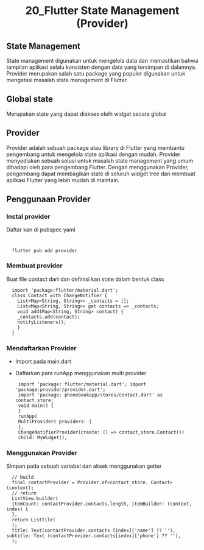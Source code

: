 <h1 align="center">
20_Flutter State Management (Provider)
</h1>

## State Management 
State management digunakan untuk mengelola data dan memastikan bahwa tampilan aplikasi selalu konsisten dengan data yang tersimpan di dalamnya. Provider merupakan salah satu package yang populer digunakan untuk mengatasi masalah state management di Flutter.

## Global state 
Merupakan state yang dapat diakses olelh widget secara global 

## Provider
Provider adalah sebuah package atau library di Flutter yang membantu pengembang untuk mengelola state aplikasi dengan mudah. Provider menyediakan sebuah solusi untuk masalah state management yang umum dihadapi oleh para pengembang Flutter. Dengan menggunakan Provider, pengembang dapat membagikan state di seluruh widget tree dan membuat aplikasi Flutter yang lebih mudah di maintain.

## Penggunaan Provider

### Instal provider 
Daftar kan di pubspec yaml 
#
      flutter pub add provider
      
### Membuat provider 
Buat file contact dart dan definisi kan state dalam bentuk class
      
      import 'package:flutter/material.dart';
      class Contact with ChangeNotifier {
        List<Map<String, String>> _contacts = [];
        List<Map<String, String>> get contacts => _contacts;
        void add(Map<String, String> contact) {
        _contacts.add(contact);
        notifyListeners();
        }
      }
 
 ### Mendaftarkan Provider
 - Import pada main.dart
 - Daftarkan para runApp menggunakan multi provider 
          
        import 'package: flutter/material.dart'; import 'package:provider/provider.dart';
        import 'package: phonebookapp/stores/contact.dart' as contact_store;
        void main() {
        }
        runApp(
        MultiProvider( providers: [
        ],
        ChangeNotifierProvider(create: () => contact_store.Contact())
        child: MyWidget(),
        
### Menggunakan Provider 
Simpan pada sebuah variabel dan aksek menggunakan getter 
 


      // build
      final contactProvider = Provider.of<contact_store. Contact>(context);
      // return
      ListView.builder(
      itemCount: contactProvider.contacts.length, itemBuilder: (context, index) {
      },
      return ListTile(
      );
      title: Text(contactProvider.contacts [index]['name'] ?? ''), subtitle: Text (contactProvider.contacts[index]['phone'] ?? ''),
      );
